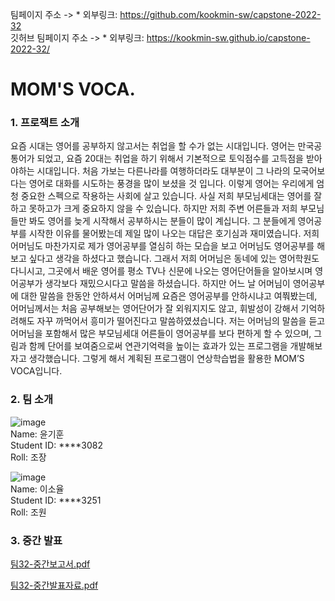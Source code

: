 팀페이지 주소 -> * 외부링크: <https://github.com/kookmin-sw/capstone-2022-32>   
깃허브 팀페이지 주소 -> * 외부링크: <https://kookmin-sw.github.io/capstone-2022-32/>
# MOM'S VOCA.

### 1. 프로잭트 소개

요즘 시대는 영어를 공부하지 않고서는 취업을 할 수가 없는 시대입니다. 영어는 만국공통어가 되었고, 요즘 20대는 취업을 하기 위해서 기본적으로 토익점수를 고득점을 받아야하는 시대입니다. 처음 가보는 다른나라를 여행하더라도 대부분이 그 나라의 모국어보다는 영어로 대화를 시도하는 풍경을 많이 보셨을 것 입니다. 이렇게 영어는 우리에게 엄청 중요한 스펙으로 작용하는 사회에 살고 있습니다.
사실 저희 부모님세대는 영어를 잘하고 못하고가 크게 중요하지 않을 수 있습니다. 하지만 저희 주변 어른들과 저희 부모님들만 봐도 영어를 늦게 시작해서 공부하시는 분들이 많이 계십니다. 그 분들에게 영어공부를 시작한 이유를 물어봤는데 제일 많이 나오는 대답은 호기심과 재미였습니다. 저희 어머님도 마찬가지로 제가 영어공부를 열심히 하는 모습을 보고 어머님도 영어공부를 해보고 싶다고 생각을 하셨다고 했습니다. 그래서 저희 어머님은 동네에 있는 영어학원도 다니시고, 그곳에서 배운 영어를 평소 TV나 신문에 나오는 영어단어들을 알아보시며 영어공부가 생각보다 재밌으시다고 말씀을 하셨습니다. 하지만 어느 날 어머님이 영어공부에 대한 말씀을 한동안 안하셔서 어머님께 요즘은 영어공부를 안하시냐고 여쭤봤는데, 어머님께서는 처음 공부해보는 영어단어가 잘 외워지지도 않고, 휘발성이 강해서 기억하려해도 자꾸 까먹어서 흥미가 떨어진다고 말씀하였셨습니다. 
저는 어머님의 말씀을 듣고 어머님을 포함해서 많은 부모님세대 어른들이 영어공부를 보다 편하게 할 수 있으며, 그림과 함께 단어를 보여줌으로써 연관기억력을 높이는 효과가 있는 프로그램을 개발해보자고 생각했습니다. 그렇게 해서 계획된 프로그램이 연상학습법을 활용한 MOM’S VOCA입니다. 

### 2. 팀 소개

![image](https://user-images.githubusercontent.com/102350939/162039779-bd3f180a-febd-48e7-8e68-ff7019aa15fe.png)    
Name: 윤기훈    
Student ID: ****3082    
Roll: 조장   

![image](https://user-images.githubusercontent.com/102350939/162039241-1d22361f-c9b4-40c2-a9f0-9f49d396ae26.png)    
Name: 이소율   
Student ID: ****3251   
Roll: 조원

### 3. 중간 발표

[팀32-중간보고서.pdf](https://github.com/kookmin-sw/capstone-2022-32/files/8430058/32-.pdf)

[팀32-중간발표자료.pdf](https://github.com/kookmin-sw/capstone-2022-32/files/8430060/32-.pdf)


